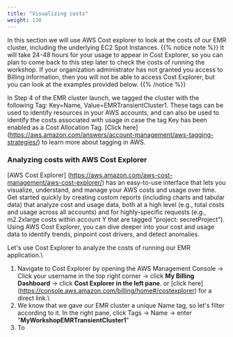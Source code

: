 ```yaml
---
title: "Visualizing costs"
weight: 130
---
```


In this section we will use AWS Cost explorer to look at the costs of our EMR cluster, including the underlying EC2 Spot Instances.
{{% notice note %}}
It will take 24-48 hours for your usage to appear in Cost Explorer, so you can plan to come back to this step later to check the costs of running the workshop. If your organization administrator has not granted you access to Billing information, then you will not be able to access Cost Explorer, but you can look at the examples provided below.
{{% /notice %}}

In Step 4 of the EMR cluster launch, we tagged the cluster with the following Tag: Key=Name, Value=EMRTransientCluster1. These tags can be used to identify resources in your AWS accounts, and can also be used to identify the costs associated with usage in case the tag Key has been enabled as a Cost Allocation Tag. [Click here] (https://aws.amazon.com/answers/account-management/aws-tagging-strategies/) to learn more about tagging in AWS.


### Analyzing costs with AWS Cost Explorer
[AWS Cost Explorer] (https://aws.amazon.com/aws-cost-management/aws-cost-explorer/) has an easy-to-use interface that lets you visualize, understand, and manage your AWS costs and usage over time. Get started quickly by creating custom reports (including charts and tabular data) that analyze cost and usage data, both at a high level (e.g., total costs and usage across all accounts) and for highly-specific requests (e.g., m2.2xlarge costs within account Y that are tagged “project: secretProject”). Using AWS Cost Explorer, you can dive deeper into your cost and usage data to identify trends, pinpoint cost drivers, and detect anomalies.

Let's use Cost Explorer to analyze the costs of running our EMR application.\
1. Navigate to Cost Explorer by opening the AWS Management Console -> Click your username in the top right corner -> click **My Billing Dashboard** -> click **Cost Explorer in the left pane**. or [click here] (https://console.aws.amazon.com/billing/home#/costexplorer) for a direct link.\
2. We know that we gave our EMR cluster a unique Name tag, so let's filter according to it. In the right pane, click Tags -> Name -> enter "**MyWorkshopEMRTransientCluster1**"
3. To 
